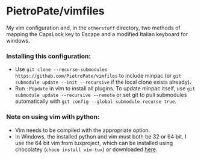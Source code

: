 # PietroPate/vimfiles

My vim configuration and, in the `otherstuff` directory, two methods of mapping the CapsLock key to Escape and a modified Italian keyboard for windows. 

### Installing this configuration:

- Use `git clone --recurse-submodules https://github.com/PietroPate/vimfiles` to include minpac (or `git submodule update --init --recursive` if the local clone exists already).
-  Run `:PUpdate` in vim to install all plugins. To update minpac itself, use `git submodule update --recursive --remote` or set git to pull submodules automatically with `git config --global submodule.recurse true`.

### Note on using vim with python:

- Vim needs to be compiled with the appropriate option.
- In Windows, the installed python and vim must both be 32 or 64 bit. I use the 64 bit vim from tuxproject, which can be installed using chocolatey (`choco install vim-tux`) or downloaded [here](https://tuxproject.de/projects/vim/).
